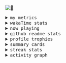 [![🐙](https://hits.seeyoufarm.com/api/count/incr/badge.svg?url=https%3A%2F%2Fgithub.com%2Fktnkk%2Fhit-counter&count_bg=%23070707&title_bg=%23070707&icon=&icon_color=%23E7E7E7&title=visitors&edge_flat=true)](https://hits.seeyoufarm.com)

<details>
  <summary> <samp>my metrics</samp></summary>
  
  <br>
  
 ![🐳](https://github.com/kkhys/kkhys/blob/main/github-metrics.svg)
  
  ***
</details>

<details>
  <summary> <samp>wakaTime stats</samp></summary>
  
  <br>
  
<!--START_SECTION:waka-->
![Code Time](http://img.shields.io/badge/Code%20Time-5%2C528%20hrs%2033%20mins-blue)

**🐱 My GitHub Data** 

> 📦 5.2 MB Used in GitHub's Storage 
 > 
> 🏆 0 Contributions in the Year 2025
 > 
> 💼 Opted to Hire
 > 
> 📜 9 Public Repositories 
 > 
> 🔑 23 Private Repositories 
 > 
**I'm an Early 🐤** 

```text
🌞 Morning                7763 commits        ███████░░░░░░░░░░░░░░░░░░   29.43 % 
🌆 Daytime                5922 commits        ██████░░░░░░░░░░░░░░░░░░░   22.45 % 
🌃 Evening                10578 commits       ██████████░░░░░░░░░░░░░░░   40.10 % 
🌙 Night                  2113 commits        ██░░░░░░░░░░░░░░░░░░░░░░░   08.01 % 
```
📅 **I'm Most Productive on Sunday** 

```text
Monday                   3373 commits        ███░░░░░░░░░░░░░░░░░░░░░░   12.79 % 
Tuesday                  3771 commits        ████░░░░░░░░░░░░░░░░░░░░░   14.30 % 
Wednesday                3641 commits        ███░░░░░░░░░░░░░░░░░░░░░░   13.80 % 
Thursday                 3599 commits        ███░░░░░░░░░░░░░░░░░░░░░░   13.64 % 
Friday                   3793 commits        ████░░░░░░░░░░░░░░░░░░░░░   14.38 % 
Saturday                 3785 commits        ████░░░░░░░░░░░░░░░░░░░░░   14.35 % 
Sunday                   4414 commits        ████░░░░░░░░░░░░░░░░░░░░░   16.73 % 
```


📊 **This Week I Spent My Time On** 

```text
🕑︎ Time Zone: Asia/Tokyo

💬 Programming Languages: 
TypeScript               19 hrs 41 mins      ██████████░░░░░░░░░░░░░░░   38.63 % 
Other                    17 hrs 56 mins      █████████░░░░░░░░░░░░░░░░   35.18 % 
JSON                     3 hrs 48 mins       ██░░░░░░░░░░░░░░░░░░░░░░░   07.45 % 
Java                     2 hrs 32 mins       █░░░░░░░░░░░░░░░░░░░░░░░░   04.98 % 
YAML                     1 hr 25 mins        █░░░░░░░░░░░░░░░░░░░░░░░░   02.79 % 

🔥 Editors: 
Chrome                   27 hrs 41 mins      ██████████████░░░░░░░░░░░   54.30 % 
WebStorm                 20 hrs 21 mins      ██████████░░░░░░░░░░░░░░░   39.92 % 
IntelliJ IDEA            2 hrs 26 mins       █░░░░░░░░░░░░░░░░░░░░░░░░   04.79 % 
DataGrip                 30 mins             ░░░░░░░░░░░░░░░░░░░░░░░░░   00.99 % 

💻 Operating System: 
Mac                      50 hrs 58 mins      █████████████████████████   100.00 % 
```


 Last Updated on 2025/01/07 18:52:21 UTC
<!--END_SECTION:waka-->
  
  ***
</details>


<details>
  <summary> <samp>now playing</samp></summary>
  
  <br>
 
 [![🐟](https://spotify-github-profile.vercel.app/api/view?uid=31ryofms4dnv7mrohhepo4c4zgqu&cover_image=true&theme=default&show_offline=false&background_color=121212&bar_color=53b14f&bar_color_cover=false)](https://open.spotify.com/user/31ryofms4dnv7mrohhepo4c4zgqu)
  
  ***
</details>

<details>
  <summary> <samp>github readme stats</samp></summary>
  
  <br>
  
 <p align="left"> 
  <img alt="🐠" src="https://github-readme-stats.vercel.app/api?username=kkhys&count_private=true&show_icons=true&theme=dark&include_all_commits=true" />
  <img alt="🐟" src="https://github-readme-stats.vercel.app/api/top-langs/?username=kkhys&layout=compact&theme=dark&langs_count=10&hide=HTML,CSS,SCSS" />
</p>
  
  ***
</details>

<details>
  <summary> <samp>profile trophies</samp></summary>
  
  <br>
  
  [![🐬](https://github-profile-trophy.vercel.app/?username=kkhys&rank=SECRET,SSS,SS,S,AAA,AA,A&theme=darkhub&row=1&margin-w=10&no-bg=true)](https://github.com/ryo-ma/github-profile-trophy)
  
  ***
</details>

<details>
  <summary> <samp>summary cards</samp></summary>
  
  <br>
  
  ![🐋](https://github-profile-summary-cards.vercel.app/api/cards/profile-details?username=kkhys&theme=github_dark)
  ![🦑](https://github-profile-summary-cards.vercel.app/api/cards/repos-per-language?username=kkhys&theme=github_dark)
  ![🦭](https://github-profile-summary-cards.vercel.app/api/cards/most-commit-language?username=kkhys&theme=github_dark)
  ![🦀](https://github-profile-summary-cards.vercel.app/api/cards/stats?username=kkhys&theme=github_dark)
  ![🦈](https://github-profile-summary-cards.vercel.app/api/cards/productive-time?username=kkhys&theme=github_dark)
  
  ***
</details>

<details>
  <summary> <samp>streak stats</samp></summary>
  
  <br>
  
  [![🐠](http://github-readme-streak-stats.herokuapp.com?user=kkhys&theme=dark)](https://git.io/streak-stats)
  
  ***
</details>

<details>
  <summary> <samp>activity graph</samp></summary>
  
  <br>
  
  [![🐡](https://github-readme-activity-graph.vercel.app/graph?username=kkhys&theme=xcode)](https://github.com/ashutosh00710/github-readme-activity-graph)
  
  ***
</details>
